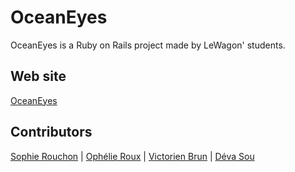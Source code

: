 # OceanEyes

OceanEyes is a Ruby on Rails project made by LeWagon' students.

## Web site

[OceanEyes](https://www.oceaneyes.xyz/)

## Contributors

[Sophie Rouchon](https://github.com/srouchon/) |
[Ophélie Roux](https://github.com/OphelieR) |
[Victorien Brun](https://github.com/BVictorien) |
[Déva Sou](https://github.com/deva-sou)
